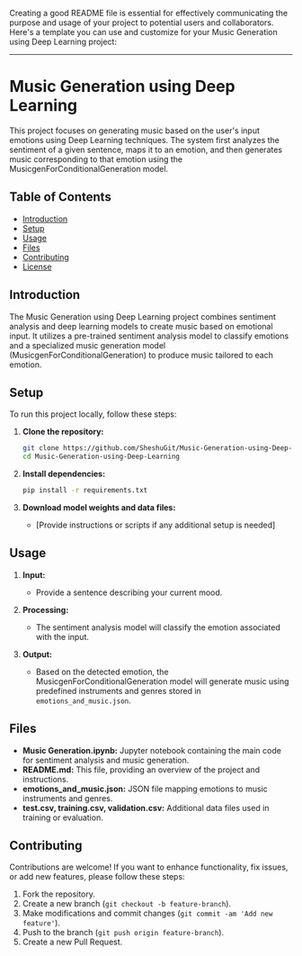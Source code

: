 Creating a good README file is essential for effectively communicating the purpose and usage of your project to potential users and collaborators. Here's a template you can use and customize for your Music Generation using Deep Learning project:

---

# Music Generation using Deep Learning

This project focuses on generating music based on the user's input emotions using Deep Learning techniques. The system first analyzes the sentiment of a given sentence, maps it to an emotion, and then generates music corresponding to that emotion using the MusicgenForConditionalGeneration model.

## Table of Contents

- [Introduction](#introduction)
- [Setup](#setup)
- [Usage](#usage)
- [Files](#files)
- [Contributing](#contributing)
- [License](#license)

## Introduction

The Music Generation using Deep Learning project combines sentiment analysis and deep learning models to create music based on emotional input. It utilizes a pre-trained sentiment analysis model to classify emotions and a specialized music generation model (MusicgenForConditionalGeneration) to produce music tailored to each emotion.

## Setup

To run this project locally, follow these steps:

1. **Clone the repository:**
   ```bash
   git clone https://github.com/SheshuGit/Music-Generation-using-Deep-Learning.git
   cd Music-Generation-using-Deep-Learning
   ```

2. **Install dependencies:**
   ```bash
   pip install -r requirements.txt
   ```

3. **Download model weights and data files:**
   - [Provide instructions or scripts if any additional setup is needed]

## Usage

1. **Input:**
   - Provide a sentence describing your current mood.

2. **Processing:**
   - The sentiment analysis model will classify the emotion associated with the input.

3. **Output:**
   - Based on the detected emotion, the MusicgenForConditionalGeneration model will generate music using predefined instruments and genres stored in `emotions_and_music.json`.

## Files

- **Music Generation.ipynb:** Jupyter notebook containing the main code for sentiment analysis and music generation.
- **README.md:** This file, providing an overview of the project and instructions.
- **emotions_and_music.json:** JSON file mapping emotions to music instruments and genres.
- **test.csv, training.csv, validation.csv:** Additional data files used in training or evaluation.

## Contributing

Contributions are welcome! If you want to enhance functionality, fix issues, or add new features, please follow these steps:

1. Fork the repository.
2. Create a new branch (`git checkout -b feature-branch`).
3. Make modifications and commit changes (`git commit -am 'Add new feature'`).
4. Push to the branch (`git push origin feature-branch`).
5. Create a new Pull Request.

